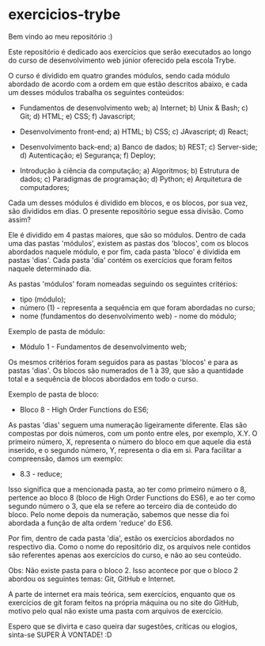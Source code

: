 # exercicios-trybe

Bem vindo ao meu repositório :)

Este repositório é dedicado aos exercícios que serão executados ao longo do curso de desenvolvimento web júnior oferecido pela escola Trybe.

O curso é dividido em quatro grandes módulos, sendo cada módulo abordado de acordo com a ordem em que estão descritos abaixo, e cada um desses módulos trabalha os seguintes conteúdos:

- Fundamentos de desenvolvimento web;
    a) Internet;
    b) Unix & Bash;
    c) Git;
    d) HTML;
    e) CSS;
    f) Javascript;

- Desenvolvimento front-end;
    a) HTML;
    b) CSS;
    c) JAvascript;
    d) React;

- Desenvolvimento back-end;
    a) Banco de dados;
    b) REST;
    c) Server-side;
    d) Autenticação;
    e) Segurança;
    f) Deploy;

- Introdução à ciência da computação;
    a) Algoritmos;
    b) Estrutura de dados;
    c) Paradigmas de programação;
    d) Python;
    e) Arquitetura de computadores;

Cada um desses módulos é dividido em blocos, e os blocos, por sua vez, são divididos em dias. O presente repositório segue essa divisão. Como assim?

Ele é dividido em 4 pastas maiores, que são so módulos. Dentro de cada uma das pastas 'módulos', existem as pastas dos 'blocos', com os blocos abordados naquele módulo, e por fim, cada pasta 'bloco' é dividida em pastas 'dias'. Cada pasta 'dia' contém os exercícios que foram feitos naquele determinado dia.

As pastas 'módulos' foram nomeadas seguindo os seguintes critérios:

- tipo (módulo);
- número (1) - representa a sequência em que foram abordadas no curso;
- nome (fundamentos do desenvolvimento web) - nome do módulo;

Exemplo de pasta de módulo:

- Módulo 1 - Fundamentos de desenvolvimento web;

Os mesmos critérios foram seguidos para as pastas 'blocos' e para as pastas 'dias'. Os blocos são numerados de 1 à 39, que são a quantidade total e a sequência de blocos abordados em todo o curso.

Exemplo de pasta de bloco:

- Bloco 8 - High Order Functions do ES6;

As pastas 'dias' seguem uma numeração ligeiramente diferente. Elas são compostas por dois números, com um ponto entre eles, por exemplo, X.Y. O primeiro número, X, representa o número do bloco em que aquele dia está inserido, e o segundo número, Y, representa o dia em si. Para facilitar a compreensão, damos um exemplo:

- 8.3 - reduce;

Isso significa que a mencionada pasta, ao ter como primeiro número o 8, pertence ao bloco 8 (bloco de High Order Functions do ES6), e ao ter como segundo número o 3, que ela se refere ao terceiro dia de conteúdo do bloco. Pelo nome depois da numeração, sabemos que nesse dia foi abordada a função de alta ordem 'reduce' do ES6.

Por fim, dentro de cada pasta 'dia', estão os exercícios abordados no respectivo dia. Como o nome do repositório diz, os arquivos nele contidos são referentes apenas aos exercícios do curso, e não ao seu conteúdo.

Obs: Não existe pasta para o bloco 2. Isso acontece por que o bloco 2 abordou os seguintes temas: Git, GitHub e Internet.

A parte de internet era mais teórica, sem exercícios, enquanto que os exercícios de git foram feitos na própria máquina ou no site do GitHub, motivo pelo qual não existe uma pasta com arquivos de exercício.

Espero que se divirta e caso queira dar sugestões, críticas ou elogios, sinta-se SUPER À VONTADE! :D

